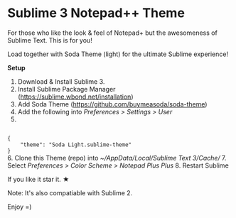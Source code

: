 Sublime 3 Notepad++ Theme
===============================

For those who like the look & feel of Notepad+ but the awesomeness of Sublime Text. This is for you!

Load together with Soda Theme (light) for the ultimate Sublime experience!

**Setup**

1. Download & Install Sublime 3.
2. Install Sublime Package Manager (https://sublime.wbond.net/installation)
3. Add Soda Theme (https://github.com/buymeasoda/soda-theme)
4. Add the following into <i>Preferences > Settings > User</i>
5. 
<code>
{
	"theme": "Soda Light.sublime-theme"
}
</code>
6. Clone this Theme (repo) into <i>~/AppData/Local/Sublime Text 3/Cache/</i>
7. Select <i>Preferences > Color Scheme > Notepad Plus Plus</i>
8. Restart Sublime


If you like it star it. &#9733;

Note: It's also compatiable with Sublime 2.

Enjoy =)
